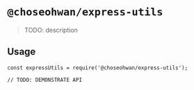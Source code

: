 # `@choseohwan/express-utils`

> TODO: description

## Usage

```
const expressUtils = require('@choseohwan/express-utils');

// TODO: DEMONSTRATE API
```
